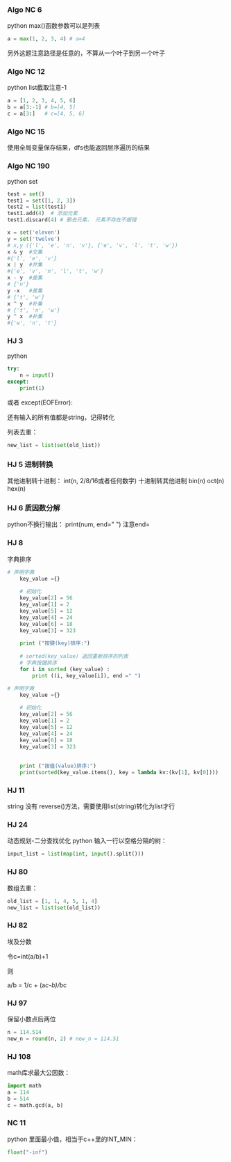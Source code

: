 ### Algo NC 6
python max()函数参数可以是列表
```python
a = max(1, 2, 3, 4) # a=4
```

另外这题注意路径是任意的，不算从一个叶子到另一个叶子

### Algo NC 12
python list截取注意-1
```python
a = [1, 2, 3, 4, 5, 6]
b = a[3:-1] # b=[4, 5]
c = a[3:]   # c=[4, 5, 6]
```

### Algo NC 15
使用全局变量保存结果，dfs也能返回层序遍历的结果

### Algo NC 190
python set
```python
test = set()
test1 = set([1, 2, 3])
test2 = list(test1)
test1.add(4)  # 添加元素
test1.discard(4) # 删去元素， 元素不存在不报错

x = set('eleven')
y = set('twelve')
# x,y ({'l', 'e', 'n', 'v'}, {'e', 'v', 'l', 't', 'w'})
x & y  #交集
#{'l', 'e', 'v'}
x | y  #并集
#{'e', 'v', 'n', 'l', 't', 'w'}
x - y  #差集
# {'n'}
y -x   #差集
# {'t', 'w'}
x ^ y  #补集
# {'t', 'n', 'w'}
y ^ x  #补集
#{'w', 'n', 't'}

```

### HJ 3
python

```python
try:
    n = input()
except:
    print(1)
```
或者
except(EOFError):

还有输入的所有值都是string，记得转化

列表去重：
```python
new_list = list(set(old_list))
```
### HJ 5 进制转换
其他进制转十进制：
int(n, 2/8/16或者任何数字)
十进制转其他进制
bin(n)
oct(n)
hex(n)

### HJ 6 质因数分解
python不换行输出：
print(num, end=" ")
注意end=


### HJ 8 
字典排序
```python
# 声明字典
    key_value ={}     
 
    # 初始化
    key_value[2] = 56       
    key_value[1] = 2 
    key_value[5] = 12 
    key_value[4] = 24
    key_value[6] = 18      
    key_value[3] = 323 
 
    print ("按键(key)排序:")   
 
    # sorted(key_value) 返回重新排序的列表
    # 字典按键排序
    for i in sorted (key_value) : 
        print ((i, key_value[i]), end =" ") 
```

```python
# 声明字典
    key_value ={}     
 
    # 初始化
    key_value[2] = 56       
    key_value[1] = 2 
    key_value[5] = 12 
    key_value[4] = 24
    key_value[6] = 18      
    key_value[3] = 323 
 
 
    print ("按值(value)排序:")   
    print(sorted(key_value.items(), key = lambda kv:(kv[1], kv[0])))   
```

### HJ 11
string 没有 reverse()方法，需要使用list(string)转化为list才行

### HJ 24
动态规划-二分查找优化
python 输入一行以空格分隔的树：
```python
input_list = list(map(int, input().split()))
```

### HJ 80
数组去重：
```python
old_list = [1, 1, 4, 5, 1, 4]
new_list = list(set(old_list))
```

### HJ 82
埃及分数

令c=int(a/b)+1

则

a/b = 1/c + (a*c-b)/b*c

### HJ 97
保留小数点后两位
```python
n = 114.514
new_n = round(n, 2) # new_n = 114.51
```

### HJ 108
math库求最大公因数：
```python
import math
a = 114
b = 514
c = math.gcd(a, b)
```

### NC 11
python 里面最小值，相当于c++里的INT_MIN：
```python
float("-inf")
```